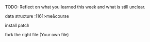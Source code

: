 TODO: Reflect on what you learned this week and what is still unclear.

data structure :1161>me&course

install patch

fork the right file (Your own file)

